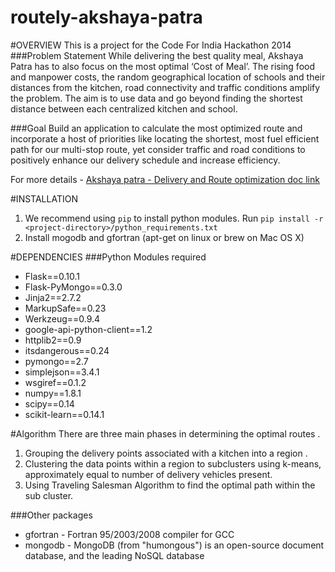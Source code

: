 routely-akshaya-patra
=====================

#OVERVIEW
This is a project for the Code For India Hackathon 2014
###Problem Statement
While delivering the best quality meal, Akshaya Patra has to also focus on the most optimal ‘Cost of Meal’. The rising food and manpower costs, the random geographical location of schools and their distances from the kitchen, road connectivity and traffic conditions amplify the problem. The aim is to use data and go beyond finding the shortest distance between each centralized kitchen and school.

###Goal
Build an application to calculate the most optimized route and incorporate a host of priorities like locating the shortest, most fuel efficient path for our multi-stop route, yet consider traffic and road conditions to positively enhance our delivery schedule and increase efficiency.

For more details - [Akshaya patra - Delivery and Route optimization doc link](https://docs.google.com/document/d/1r5o6pBEBoD581PR_WWJsVokhLJ2aKc166VW4HHhHBDM/edit?usp=sharing)

#INSTALLATION
1. We recommend using `pip` to install python modules. Run `pip install -r <project-directory>/python_requirements.txt`
2. Install mogodb and gfortran (apt-get on linux or brew on Mac OS X)  

#DEPENDENCIES
###Python Modules required
- Flask==0.10.1
- Flask-PyMongo==0.3.0
- Jinja2==2.7.2
- MarkupSafe==0.23
- Werkzeug==0.9.4
- google-api-python-client==1.2
- httplib2==0.9
- itsdangerous==0.24
- pymongo==2.7
- simplejson==3.4.1
- wsgiref==0.1.2
- numpy==1.8.1
- scipy==0.14
- scikit-learn==0.14.1  


#Algorithm
There are three main phases in determining the optimal routes .

1. Grouping the delivery points associated with a kitchen into a region .
2. Clustering the data points within a region to subclusters using k-means, approximately equal to number of delivery vehicles present.
3. Using Traveling Salesman Algorithm to find the optimal path within the sub cluster.



###Other packages
- gfortran - Fortran 95/2003/2008 compiler for GCC
- mongodb - MongoDB (from "humongous") is an open-source document database, and the leading NoSQL database

